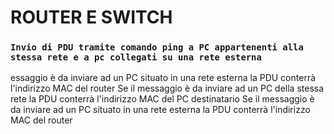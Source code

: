 # ROUTER E SWITCH

### `Invio di PDU tramite comando ping a PC appartenenti alla stessa rete e a pc collegati su una rete esterna`

essaggio è da inviare ad un PC situato in una rete esterna la PDU conterrà l'indirizzo MAC del router
Se il messaggio è da inviare ad un PC della stessa rete la PDU conterrà l'indirizzo MAC del PC destinatario
Se il messaggio è da inviare ad un PC situato in una rete esterna la PDU conterrà l'indirizzo MAC del router
